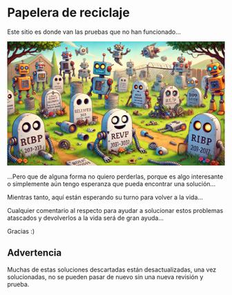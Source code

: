 # Papelera de reciclaje

Este sitio es donde van las pruebas que no han funcionado...


<img src="cemetery.webp" alt="cementerio" width="600">


...Pero que de alguna forma no quiero perderlas, porque es algo interesante o simplemente aún tengo esperanza que pueda encontrar una solución...

Mientras tanto, aquí están esperando su turno para volver a la vida...

Cualquier comentario al respecto para ayudar a solucionar estos problemas atascados y devolverlos a la vida será de gran ayuda...

Gracias :)


## Advertencia

Muchas de estas soluciones descartadas están desactualizadas, una vez solucionadas, no se pueden pasar de nuevo sin una nueva revisión y prueba.